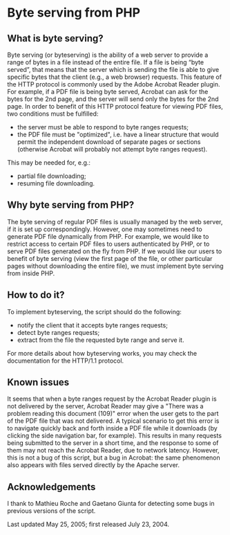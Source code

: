 # Byte serving from PHP

## What is byte serving?

Byte serving (or byteserving) is the ability of a web server to provide a range of bytes in a file instead of the entire file. If a file is being “byte served”, that means that the server which is sending the file is able to give specific bytes that the client (e.g., a web browser) requests. This feature of the HTTP protocol is commonly used by the Adobe Acrobat Reader plugin. For example, if a PDF file is being byte served, Acrobat can ask for the bytes for the 2nd page, and the server will send only the bytes for the 2nd page. In order to benefit of this HTTP protocol feature for viewing PDF files, two conditions must be fulfilled:
- the server must be able to respond to byte ranges requests;
- the PDF file must be "optimized", i.e. have a linear structure that would permit the independent download of separate pages or sections (otherwise Acrobat will probably not attempt byte ranges request).

This may be needed for, e.g.:
- partial file downloading;
- resuming file downloading.

## Why byte serving from PHP?

The byte serving of regular PDF files is usually managed by the web server, if it is set up correspondingly. However, one may sometimes need to generate PDF file dynamically from PHP. For example, we would like to restrict access to certain PDF files to users authenticated by PHP, or to serve PDF files generated on the fly from PHP. If we would like our users to benefit of byte serving (view the first page of the file, or other particular pages without downloading the entire file), we must implement byte serving from inside PHP.

## How to do it?

To implement byteserving, the script should do the following:
- notify the client that it accepts byte ranges requests;
- detect byte ranges requests;
- extract from the file the requested byte range and serve it.

For more details about how byteserving works, you may check the documentation for the HTTP/1.1 protocol.

## Known issues

It seems that when a byte ranges request by the Acrobat Reader plugin is not delivered by the server, Acrobat Reader may give a "There was a problem reading this document (109)" error when the user gets to the part of the PDF file that was not delivered. A typical scenario to get this error is to navigate quickly back and forth inside a PDF file while it downloads (by clicking the side navigation bar, for example). This results in many requests being submitted to the server in a short time, and the response to some of them may not reach the Acrobat Reader, due to network latency. However, this is not a bug of this script, but a bug in Acrobat: the same phenomenon also appears with files served directly by the Apache server.

## Acknowledgements

I thank to Mathieu Roche and Gaetano Giunta for detecting some bugs in previous versions of the script.

Last updated May 25, 2005; first released July 23, 2004.
